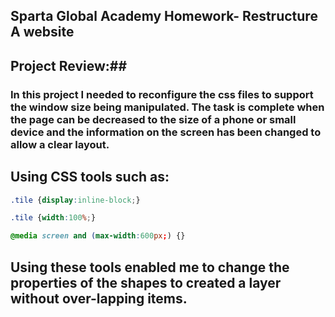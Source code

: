 ## Sparta Global Academy Homework- Restructure A website

## Project Review:##

### In this project I needed to reconfigure the css files to support the window size being manipulated. The task is complete when the page can be decreased to the size of a phone or small device and the information on the screen has been changed to allow a clear layout.

## Using CSS tools such as:
```css
.tile {display:inline-block;}

.tile {width:100%;}

@media screen and (max-width:600px;) {}
```

## Using these tools enabled me to change the properties of the shapes to created a layer without over-lapping items.
